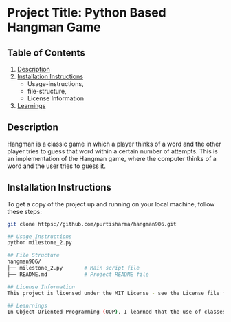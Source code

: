 # Project Title: Python Based Hangman Game

## Table of Contents
1. [Description](#description)
2. [Installation Instructions](#installation-instructions)
   - Usage-instructions,
   - file-structure,
   - License Information
3. [Learnings](#Learnings) 

## Description
Hangman is a classic game in which a player thinks of a word and the other player tries to guess that word within a certain number of attempts. This is an implementation of the Hangman game, where the computer thinks of a word and the user tries to guess it.

## Installation Instructions
To get a copy of the project up and running on your local machine, follow these steps:
```bash
git clone https://github.com/purtisharma/hangman906.git

## Usage Instructions
python milestone_2.py

## File Structure
hangman906/
├── milestone_2.py       # Main script file
├── README.md            # Project README file

## License Information
This project is licensed under the MIT License - see the License file for details. )

## Leanrnings
In Object-Oriented Programming (OOP), I learned that the use of classes and methods demonstrates key principles of OOP, such as encapsulation, initialization, and method calls. I also learned that user interaction and handling user input, as well as providing feedback, are crucial aspects of programming.
